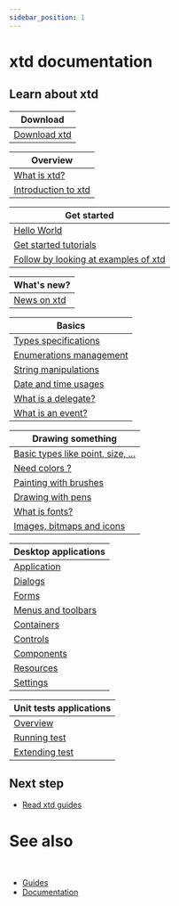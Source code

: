 ```yaml
---
sidebar_position: 1
---
```


# xtd documentation

## Learn about xtd

| Download                        |
| ------------------------------- |
| [Download xtd](/docs/downloads) |

| Overview                                      |
| --------------------------------------------- |
| [What is xtd?](what_is_xtd.md)                |
| [Introduction to xtd](introduction_to_xtd.md) |

| Get started                                                                                               |
| --------------------------------------------------------------------------------------------------------- |
| [Hello World](hello_world.md)                                                                             |
| [Get started tutorials](tutorials.md)                                                                     |
| [Follow by looking at examples of xtd](https://github.com/gammasoft71/xtd/blob/master/examples/README.md) |

| What's new?                                                |
| ---------------------------------------------------------- |
| [News on xtd](/docs/news) |

| Basics                                   |
| ---------------------------------------- |
| [Types specifications](types.md)         |
| [Enumerations management](enum_class.md) |
| [String manipulations](ustring.md)       |
| [Date and time usages](date_time.md)     |
| [What is a delegate?](delegates.md)      |
| [What is an event?](events.md)           |

| Drawing something                                                   |
| ------------------------------------------------------------------- |
| [Basic types like point, size, ...](points_sizes_and_rectangles.md) |
| [Need colors ?](colors.md)                                          |
| [Painting with brushes](brushes.md)                                 |
| [Drawing with pens](pens.md)                                        |
| [What is fonts?](fonts.md)                                          |
| [Images, bitmaps and icons](images.md)                              |

| Desktop applications                         |
| -------------------------------------------- |
| [Application](application_overview.md)       |
| [Dialogs](dialogs.md)                        |
| [Forms](forms.md)                            |
| [Menus and toolbars](menus_and_toolbars.md)  |
| [Containers](containers.md)                  |
| [Controls](controls.md)                      |
| [Components](components.md)                  |
| [Resources](resources.md)                    |
| [Settings](settings.md)                      |

| Unit tests applications                                |
| ------------------------------------------------------ |
| [Overview](tunit_overview.md)                          |
| [Running test](writing_applicaion_running_test.md)     |
| [Extending test](writing_applicaion_extending_test.md) |

## Next step

* [Read xtd guides](/docs/documentation/Guides)

# See also
​
* [Guides](/docs/documentation/Guides)
* [Documentation](/docs/documentation)

[//]: # (https://learn.microsoft.com/en-us/dotnet/desktop/winforms/data/how-to-synchronize-multiple-controls?view=netdesktop-6.0)

